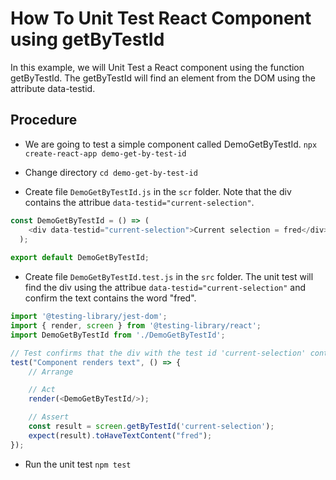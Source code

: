 # How To Unit Test React Component using getByTestId

In this example, we will Unit Test a React component using the function getByTestId. The getByTestId will find an element from the DOM using the attribute data-testid.

## Procedure

- We are going to test a simple component called DemoGetByTestId. `npx create-react-app demo-get-by-test-id`

- Change directory `cd demo-get-by-test-id`

- Create file `DemoGetByTestId.js` in the `scr` folder. Note that the div contains the attribue `data-testid="current-selection"`.

```js
const DemoGetByTestId = () => (
    <div data-testid="current-selection">Current selection = fred</div>
  );
  
export default DemoGetByTestId;
```

- Create file `DemoGetByTestId.test.js` in the `src` folder.  The unit test will find the div using the attribue `data-testid="current-selection"` and confirm the text contains the word "fred".

```js
import '@testing-library/jest-dom';
import { render, screen } from '@testing-library/react';
import DemoGetByTestId from './DemoGetByTestId';

// Test confirms that the div with the test id 'current-selection' contains the test "fred"
test("Component renders text", () => {
    // Arrange

    // Act
    render(<DemoGetByTestId/>);

    // Assert
    const result = screen.getByTestId('current-selection');
    expect(result).toHaveTextContent("fred");
});
```

- Run the unit test `npm test`
